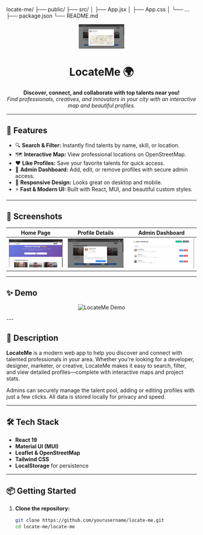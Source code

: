 locate-me/
  ├── public/
  ├── src/
  │   ├── App.jsx
  │   ├── App.css
  │   └── ...
  ├── package.json
  └── README.md

<p align="center">
  <img src="./locate-me/src/images/3.png" alt="LocateMe Logo" width="120" />
</p>

<h1 align="center">LocateMe 🌍</h1>
<p align="center">
  <b>Discover, connect, and collaborate with top talents near you!</b><br>
  <i>Find professionals, creatives, and innovators in your city with an interactive map and beautiful profiles.</i>
</p>


---

## 🚀 Features

- 🔍 **Search & Filter:** Instantly find talents by name, skill, or location.
- 🗺️ **Interactive Map:** View professional locations on OpenStreetMap.
- ❤️ **Like Profiles:** Save your favorite talents for quick access.
- 👑 **Admin Dashboard:** Add, edit, or remove profiles with secure admin access.
- 📱 **Responsive Design:** Looks great on desktop and mobile.
- ⚡ **Fast & Modern UI:** Built with React, MUI, and beautiful custom styles.

---

## 📸 Screenshots

| Home Page | Profile Details | Admin Dashboard |
|-----------|----------------|-----------------|
| ![Home](./locate-me/src/images/1.png) | ![Details](./locate-me/src/images/2.png) | ![Admin](./locate-me/src/images/4.png) |

---

## ✨ Demo


<p align="center">
  <img src="./locate-me/src/videos/Untitled video - Made with Clipchamp (1).gif" alt="LocateMe Demo" width="700"/>
</p>
---

## 📝 Description

**LocateMe** is a modern web app to help you discover and connect with talented professionals in your area. Whether you're looking for a developer, designer, marketer, or creative, LocateMe makes it easy to search, filter, and view detailed profiles—complete with interactive maps and project stats.

Admins can securely manage the talent pool, adding or editing profiles with just a few clicks. All data is stored locally for privacy and speed.

---

## 🛠️ Tech Stack

- **React 19**
- **Material UI (MUI)**
- **Leaflet & OpenStreetMap**
- **Tailwind CSS**
- **LocalStorage** for persistence

---

## 📦 Getting Started

1. **Clone the repository:**
   ```sh
   git clone https://github.com/yourusername/locate-me.git
   cd locate-me/locate-me
